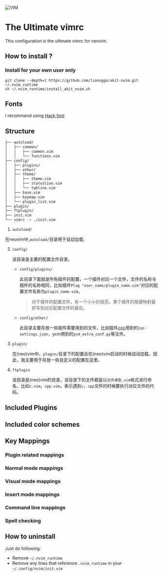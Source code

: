 ![VIM](https://dnp4pehkvoo6n.cloudfront.net/43c5af597bd5c1a64eb1829f011c208f/as/Ultimate%20Vimrc.svg)

# The Ultimate vimrc

This configuration is the ultimate vimrc for neovim.

## How to install ?
### Install for your own user only

```shell
git clone --depth=1 https://github.com/lionoggo/akit-nvim.git ~/.nvim_runtime
sh ~/.nvim_runtime/install_akit_nvim.sh
```

## Fonts

I recommend using [Hack font](http://sourcefoundry.org/hack/)

## Structure
```bash
├── autoload/
│   ├── common/
│   │   ├── common.vim
│   │   └── functions.vim
├── config/
│   ├── plugins/
│   ├── other/
│   ├── theme/
│   │   ├── theme.vim
│   │   ├── statusline.vim
│   │   └── tabline.vim
│   ├── base.vim
│   ├── keymap.vim
│   └── plugin_list.vim
├── plugin/
├── ftplugin/
├── init.vim
└── vimrc -> ./init.vim
```

1. `autoload/`

在neovim中,`autoload/`目录用于自动加载.

2. `config/`

   该目录是主要的配置文件目录。

   - `config/plugins/`

     此目录下面就是所有插件的配置，一个插件对应一个文件，文件的名称与插件的名称相同，比如插件`Plug "user_name/plugin_name.vim"`对应的配置文件名称为`plugin_name.vim`。

     > 对于插件的配置文件，有一个小小的规范，某个插件的按键映射最好写到对应配置文件的最后。

   - `config/other/`

     此目录主要存放一些插件需要用到的文件，比如插件[coc](https://github.com/neoclide/coc.nvim)用到的`coc-settings.json`，ycm用到的`ycm_extra_conf.py`等文件。

3. `plugin/`

   在(neo)vim中，`plugin/`目录下的配置会在(neo)vim启动的时候自动加载，因此，我主要用于存放一些自定义的配置在这里。

4. `ftplugin`

   该目录是(neo)vim的目录，该目录下的文件都是以`文件类型.vim`格式进行命名，比如`c.vim`，`cpp.vim`，表示遇到`c`，`cpp`文件的时候要执行对应文件的代码。



## Included Plugins


## Included color schemes


## Key Mappings

### Plugin related mappings

### Normal mode mappings

### Visual mode mappings

### Insert mode mappings

### Command line mappings

### Spell checking

## How to uninstall

Just do following:
* Remove `~/.nvim_runtime`
* Remove any lines that reference `.nvim_runtime` in your `~/.config/nvim/init.vim`
